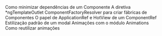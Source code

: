 Como minimizar dependências de um Componente
A diretiva *ngTemplateOutlet
ComponentFactoryResolver para criar fábricas de Componentes
O papel de ApplicationRef e HotView de um ComponentRef
Estilização padrão de um modal
Animações com o módulo Animations
Como reutilizar animações
